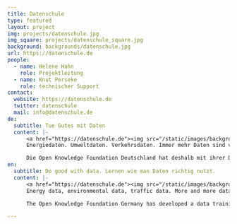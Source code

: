 ```yaml
---
title: Datenschule
type: featured
layout: project
img: projects/datenschule.jpg
img_square: projects/datenschule_square.jpg
background: backgrounds/datenschule.jpg
url: https://datenschule.de
people:
  - name: Helene Hahn
    role: Projektleitung
  - name: Knut Perseke
    role: technischer Support
contact:
  website: https://datenschule.de
  twitter: datenschule
  mail: info@datenschule.de
de:
  subtitle: Tue Gutes mit Daten
  content: |-
      <a href="https://datenschule.de"><img src="/static/images/backgrounds/datenschule.jpg"></a>
      Energiedaten. Umweltdaten. Verkehrsdaten. Immer mehr Daten sind verfügbar. Eine zielgerichte Nutzung der passenden Datensätze kann gerade gemeinnützigen Organisationen dabei helfen, ihre gesellschaftlichen Ziele besser zu erreichen. Doch nur die wenigsten Organisationen verfügen über die erforderlichen Kompetenzen.

      Die Open Knowledge Foundation Deutschland hat deshalb mit ihrer Datenschule ein Bildungsangebot rund um das Thema Daten entwickelt: vom Daten finden, analysieren und visualisieren bis hin zur Arbeit an datenbasierten Kampagnen.Das Projekt setzt dabei auf eine Kombination aus Workshops, Strategieberatung und Techniktraining, das auf die Bedürfnisse der gemeinnützigen Organisationen angepasst wird.
en:
  subtitle: Do good with data. Lernen wie man Daten richtig nutzt.
  content: |-
      <a href="https://datenschule.de"><img src="/static/images/backgrounds/datenschule.jpg"></a>
      Energy data, environmental data, traffic data. More and more data is available to us today. We believe that the goal-oriented usage of relevant datasets could help nonprofit organizations to more effectively achieve their social objectives. However, only a few organizations have the required skills to work with data.

      The Open Knowledge Foundation Germany has developed a data training program, covering everything from the finding, analyzing and visualizing of data to the design of data-driven campaigns. The program is a combination of workshops, strategy consulting, and technology training.

---
```


